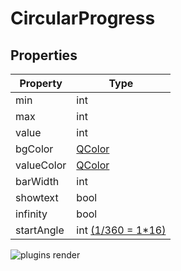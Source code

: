 # CircularProgress

## Properties

|Property|Type|
|-|-|
|min|int|
|max|int|
|value|int|
|bgColor|[QColor](http://doc.qt.io/qt-5/qcolor.html)|
|valueColor|[QColor](http://doc.qt.io/qt-5/qcolor.html)|
|barWidth|int|
|showtext|bool|
|infinity|bool|
|startAngle|int [(1/360 = 1*16)](http://doc.qt.io/qt-5/qpainter.html#drawArc)|

![plugins render](../../screenshots/circularprogress_properties.png)
